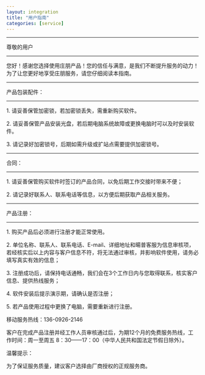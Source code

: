 ```yaml
---
layout: integration
title: "用户指南"
categories: [service]
---
```

<hr/>
尊敬的用户
<hr/>
您好！感谢您选择使用庄朋产品！您的信任与满意，是我们不断提升服务的动力！
为了让您更好地享受庄朋服务，请您仔细阅读本指南。
<hr/>
产品包装配件：
<hr/>
1. 请妥善保管加密锁，若加密锁丢失，需重新购买软件。
<p>
2. 请妥善保管产品安装光盘，若后期电脑系统故障或更换电脑时可以及时安装软件。
<p>
3. 请记录好加密锁号，后期如需升级或扩站点需要提供加密锁号。
<hr/>
合同：
<hr/>
1. 请妥善保管购买软件时签订的产品合同，以免后期工作交接时带来不便；
<p>
2. 请记录好联系人、联系电话等信息，以方便后期获取产品相关服务。
<hr/>
产品注册：
<hr/>
1. 购买产品后必须进行注册才能正常使用。
<p>
2. 单位名称、联系人、联系电话、E-mail、详细地址和暘普客服为信息审核项，若经核实后以上内容与客户信息不符，将无法通过审核，并影响软件使用，请务必填写真实有效的信息；
<p>
3. 注册成功后，请保持电话通畅，我们会在3个工作日内与您取得联系，核实客户信息、提供热线服务；
<p>
4. 软件安装后提示演示期，请确认是否注册；
<p>
5. 若产品使用过程中更换了电脑，需要重新进行注册。
<p>
移动服务热线：136-0926-2146
<p>
客户在完成产品注册并经工作人员审核通过后，为期12个月的免费服务热线，工作时间：周一至周五 8：30——17：00（中华人民共和国法定节假日除外）。
<p>
温馨提示：
<p>
为了保证服务质量，建议客户选择由厂商授权的正规服务商。
